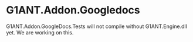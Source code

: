# G1ANT.Addon.Googledocs

G1ANT.Addon.GoogleDocs.Tests will not compile without G1ANT.Engine.dll yet. We are working on this.

